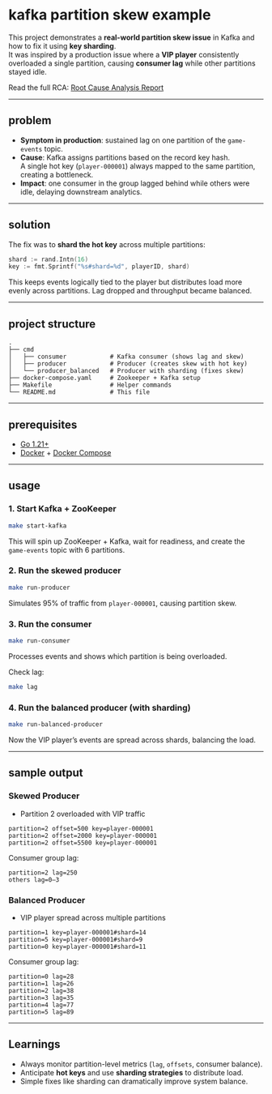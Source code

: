 # kafka partition skew example

This project demonstrates a **real-world partition skew issue** in Kafka and how to fix it using **key sharding**.  
It was inspired by a production issue where a **VIP player** consistently overloaded a single partition, causing **consumer lag** while other partitions stayed idle.

Read the full RCA: [Root Cause Analysis Report](./RCA.md)  

---

## problem

- **Symptom in production**: sustained lag on one partition of the `game-events` topic.
- **Cause**: Kafka assigns partitions based on the record key hash.  
  A single hot key (`player-000001`) always mapped to the same partition, creating a bottleneck.
- **Impact**: one consumer in the group lagged behind while others were idle, delaying downstream analytics.

---

## solution

The fix was to **shard the hot key** across multiple partitions:

```go
shard := rand.Intn(16)
key := fmt.Sprintf("%s#shard=%d", playerID, shard)
````

This keeps events logically tied to the player but distributes load more evenly across partitions.
Lag dropped and throughput became balanced.

---

## project structure

```
.
├── cmd
│   ├── consumer            # Kafka consumer (shows lag and skew)
│   ├── producer            # Producer (creates skew with hot key)
│   └── producer_balanced   # Producer with sharding (fixes skew)
├── docker-compose.yaml     # Zookeeper + Kafka setup
├── Makefile                # Helper commands
└── README.md               # This file
```

---

## prerequisites

* [Go 1.21+](https://go.dev/dl/)
* [Docker](https://docs.docker.com/get-docker/) + [Docker Compose](https://docs.docker.com/compose/)

---

## usage

### 1. Start Kafka + ZooKeeper

```bash
make start-kafka
```

This will spin up ZooKeeper + Kafka, wait for readiness, and create the `game-events` topic with 6 partitions.

### 2. Run the skewed producer

```bash
make run-producer
```

Simulates 95% of traffic from `player-000001`, causing partition skew.

### 3. Run the consumer

```bash
make run-consumer
```

Processes events and shows which partition is being overloaded.

Check lag:

```bash
make lag
```

### 4. Run the balanced producer (with sharding)

```bash
make run-balanced-producer
```

Now the VIP player’s events are spread across shards, balancing the load.

---

## sample output

### Skewed Producer

* Partition 2 overloaded with VIP traffic

```
partition=2 offset=500 key=player-000001
partition=2 offset=2000 key=player-000001
partition=2 offset=5500 key=player-000001
```

Consumer group lag:

```
partition=2 lag=250
others lag=0–3
```

### Balanced Producer

* VIP player spread across multiple partitions

```
partition=1 key=player-000001#shard=14
partition=5 key=player-000001#shard=9
partition=0 key=player-000001#shard=11
```

Consumer group lag:

```
partition=0 lag=28
partition=1 lag=26
partition=2 lag=38
partition=3 lag=35
partition=4 lag=77
partition=5 lag=89
```

---

## Learnings

* Always monitor partition-level metrics (`lag`, `offsets`, consumer balance).
* Anticipate **hot keys** and use **sharding strategies** to distribute load.
* Simple fixes like sharding can dramatically improve system balance.



